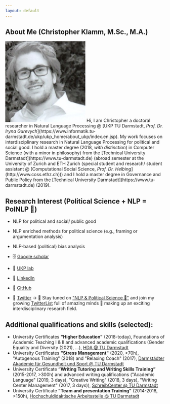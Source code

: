 ```yaml
---
layout: default
---
```


## About Me (Christopher Klamm, M.Sc., M.A.)
<img class="profile-picture" src="chris.jpg">
Hi, I am Christopher a doctoral researcher in Natural Language Processing @ [UKP TU Darmstadt, <i>Prof. Dr. Iryna Gurevych</i>](https://www.informatik.tu-darmstadt.de/ukp/ukp_home/about_ukp/index.en.jsp). My work focuses on interdisciplinary research in Natural Language Processing for political and social good. I hold a master degree (2018, <i>with distinction</i>) in Computer Science (with a minor in philosophy) from the [Technical University Darmstadt](https://www.tu-darmstadt.de) (abroad semester at the University of Zurich and ETH Zurich (special student and research/ student assistant @ [Computational Social Science, <i>Prof. Dr. Helbing</i>](http://www.coss.ethz.ch))) and I hold a master degree in Governance and Public Policy from the [Technical University Darmstadt](https://www.tu-darmstadt.de) (2019).

## Research Interest (Political Science + NLP = PolNLP 🎉)
* NLP for political and social/ public good
* NLP enriched methods for political science (e.g., framing or argumentation analysis)
* NLP-based (political) bias analysis

* 🗄 [Google scholar](https://scholar.google.de/citations?hl=de&authuser=1&user=oLSU8LEAAAAJ "Google scholar")
* 🔬 [UKP lab](https://www.informatik.tu-darmstadt.de/ukp/ukp_home/staff_ukp/detailseite_mitarbeiter_1_68224.en.jsp)
* 👥 [LinkedIn](https://www.linkedin.com/in/christopher-klamm-865786b3/)
* 🚀 [GitHub](https://github.com/chkla/)
* 🍿 [Twitter](https://twitter.com/chklamm) -> 🚨 Stay tuned on ["NLP & Political Science 🚀"](https://twitter.com/i/lists/1353009462236372992?s=20) and join my growing [TwitterList](https://twitter.com/i/lists/1353009462236372992?s=20) full of amazing minds 🧠 making up an exciting interdisciplinary research field.

## Additional qualifications and skills (selected):
* University Certificates **"Higher Education"** (2018-today), Foundations of Academic Teaching I & II and advanced academic qualifications (Gender Equality and Diversity (2021), ...), [HDA @ TU Darmstadt](https://www.hda.tu-darmstadt.de/angebote_fuer_lehrende_1/zertifikat_hochschullehre_1/zertifikat_1.de.jsp)
* University Certificates **"Stress Management"** (2020, >70h), "Autogenous Training" (2018) and "Relaxing Coach" (2017), [Darmstädter Akademie für Gesundheit und Sport @ TU Darmstadt](https://www.sport.tu-darmstadt.de/dienstleistungen/fortbildungen_ifs.de.jsp)
* University Certificate **“Writing Tutoring and Writing Skills Training”** (2015-2017, >300h) and advanced writing qualifications ("Academic Language" (2019, 3 days), "Creative Writing" (2018, 3 days), "Writing Center Management" (2017, 3 days)), [SchreibCenter @ TU Darmstadt](https://www.owl.tu-darmstadt.de/schreibcenter_1/index.de.jsp)
* University Certificate **"Team and presentation Training"** (2014-2018, >150h), [Hochschuldidaktische Arbeitsstelle @ TU Darmstadt](https://www.hda.tu-darmstadt.de/hda/index.de.jsp)
